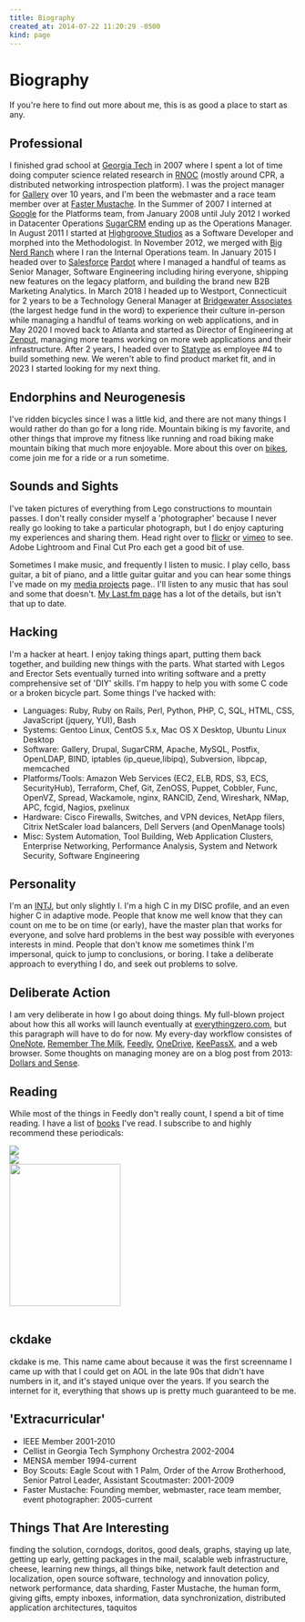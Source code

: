 ```yaml
---
title: Biography
created_at: 2014-07-22 11:20:29 -0500
kind: page
---
```


# Biography

If you're here to find out more about me, this is as good a place to start as any.

## Professional

I finished grad school at [Georgia Tech](http://www.gatech.edu/) in 2007 where I spent a lot of time doing computer science related research in [RNOC](http://www.rnoc.gatech.edu/) (mostly around CPR, a distributed networking introspection platform). I was the project manager for [Gallery](http://www.galleryproject.org) over 10 years, and I'm been the webmaster and a race team member over at [Faster Mustache](http://fastermustache.org/). In the Summer of 2007 I interned at [Google](http://www.google.com/) for the Platforms team, from January 2008 until July 2012 I worked in Datacenter Operations [SugarCRM](http://www.sugarcrm.com/) ending up as the Operations Manager.  In August 2011 I started at [Highgroove Studios](http://highgroove.com/) as a Software Developer and morphed into the Methodologist. In November 2012, we merged with [Big Nerd Ranch](http://www.bignerdranch.com/) where I ran the Internal Operations team. In January 2015 I headed over to [Salesforce](http://www.salesforce.com) [Pardot](http://www.pardot.com/) where I managed a handful of teams as Senior Manager, Software Engineering including hiring everyone, shipping new features on the legacy platform, and building the brand new B2B Marketing Analytics. In March 2018 I headed up to Westport, Connecticuit for 2 years to be a Technology General Manager at [Bridgewater Associates](http://bridgewater.com) (the largest hedge fund in the word) to experience their culture in-person while managing a handful of teams working on web applications, and in May 2020 I moved back to Atlanta and started as Director of Engineering at [Zenput](http://zenput.com), managing more teams working on more web applications and their infrastructure. After 2 years, I headed over to [Statype](https://www.statype.com/) as employee #4 to build something new. We weren't able to find product market fit, and in 2023 I started looking for my next thing.

## Endorphins and Neurogenesis

I've ridden bicycles since I was a little kid, and there are not many things I would rather do than go for a long ride. Mountain biking is my favorite, and other things that improve my fitness like running and road biking make mountain biking that much more enjoyable. More about this over on [bikes](/bikes.html), come join me for a ride or a run sometime.

## Sounds and Sights

I've taken pictures of everything from Lego constructions to mountain passes. I don't really consider myself a 'photographer' because I never really go looking to take a particular photograph, but I do enjoy capturing my experiences and sharing them. Head right over to [flickr](https://www.flickr.com/photos/ckdake/sets) or [vimeo](https://vimeo.com/ckdake/videos) to see. Adobe Lightroom and Final Cut Pro each get a good bit of use.

Sometimes I make music, and frequently I listen to music. I play cello, bass guitar, a bit of piano, and a little guitar guitar and you can hear some things I've made on my [media projects](/projects/media.html) page..  I'll listen to any music that has soul and some that doesn't.  [My Last.fm page](http://www.last.fm/user/ckdake) has a lot of the details, but isn't that up to date.

## Hacking

I'm a hacker at heart. I enjoy taking things apart, putting them back together, and building new things with the parts. What started with Legos and Erector Sets eventually turned into writing software and a pretty comprehensive set of 'DIY' skills. I'm happy to help you with some C code or a broken bicycle part. Some things I've hacked with:

* Languages: Ruby,  Ruby on Rails, Perl, Python, PHP, C, SQL, HTML, CSS, JavaScript (jquery, YUI), Bash
* Systems: Gentoo Linux, CentOS 5.x, Mac OS X Desktop, Ubuntu Linux Desktop
* Software: Gallery, Drupal, SugarCRM, Apache, MySQL, Postfix, OpenLDAP, BIND, iptables (ip_queue,libipq), Subversion, libpcap, memcached
* Platforms/Tools: Amazon Web Services (EC2, ELB, RDS, S3, ECS, SecurityHub), Terraform, Chef, Git, ZenOSS, Puppet, Cobbler, Func, OpenVZ,  Spread, Wackamole, nginx, RANCID, Zend, Wireshark, NMap, APC, fcgid, Nagios, pxelinux
* Hardware: Cisco Firewalls, Switches, and VPN devices, NetApp filers, Citrix NetScaler load balancers, Dell Servers (and OpenManage tools)
* Misc: System Automation, Tool Building, Web Application Clusters, Enterprise Networking, Performance Analysis, System and Network Security, Software Engineering

## Personality

I'm an [INTJ](http://www.personalitypage.com/INTJ.html), but only slightly I. I'm a high C in my DISC profile, and an even higher C in adaptive mode. People that know me well know that they can count on me to be on time (or early), have the master plan that works for everyone, and solve hard problems in the best way possible with everyones interests in mind. People that don't know me sometimes think I'm impersonal, quick to jump to conclusions, or boring. I take a deliberate approach to everything I do, and seek out problems to solve.

## Deliberate Action

I am very deliberate in how I go about doing things. My full-blown project about how this all works will launch eventually at [everythingzero.com](http://www.everythingzero.com), but this paragraph will have to do for now. My every-day workflow consistes of [OneNote](http://www.onenote.com/), [Remember The Milk](https://www.rememberthemilk.com/), [Feedly](http://feedly.com), [OneDrive](http://onedrive.live.com), [KeePassX](http://www.keepassx.org), and a web browser. Some thoughts on managing money are on a blog post from 2013: [Dollars and Sense](/content/2013/dollars-and-sense.html).

## Reading

While most of the things in Feedly don't really count, I spend a bit of time reading. I have a list of [books](/books.html) I've read. I subscribe to and highly recommend these periodicals:

<div class="floater"><a href="http://www.amazon.com/gp/product/B001AHPAX4/ref=as_li_tl?ie=UTF8&camp=1789&creative=390957&creativeASIN=B001AHPAX4&linkCode=as2&tag=ckdake-20&linkId=26O65776A75OELOQ"><img border="0" src="https://ws-na.amazon-adsystem.com/widgets/q?_encoding=UTF8&ASIN=B001AHPAX4&Format=_SL250_&ID=AsinImage&MarketPlace=US&ServiceVersion=20070822&WS=1&tag=ckdake-20" ></a><img src="https://ir-na.amazon-adsystem.com/e/ir?t=ckdake-20&l=as2&o=1&a=B001AHPAX4" width="1" height="1" border="0" alt="" style="border:none !important; margin:0px !important;" /></div>
<div class="floater"><a href="https://www.amazon.com/gp/product/B0000C4CU9/ref=as_li_tl?ie=UTF8&camp=1789&creative=390957&creativeASIN=B0000C4CU9&linkCode=as2&tag=ckdake-20&linkId=YMNFMRWDQPD22ALJ"><img border="0" src="https://ws-na.amazon-adsystem.com/widgets/q?_encoding=UTF8&ASIN=B0000C4CU9&Format=_SL250_&ID=AsinImage&MarketPlace=US&ServiceVersion=20070822&WS=1&tag=ckdake-20" ></a><img src="https://ir-na.amazon-adsystem.com/e/ir?t=ckdake-20&l=as2&o=1&a=B0000C4CU9" width="1" height="1" border="0" alt="" style="border:none !important; margin:0px !important;" /></div>
<div class="floater"><a href="http://www.mountainflyermagazine.com/store/product/subscribe-to-mountain-flyer-magazine/"><img src="https://cdn.firstendurance.com/wp-content/uploads/2008/10/mountainflyer08.jpg" width="195" height="250"/></a></div>

<br style="clear: both;" />

## ckdake

ckdake is me. This name came about because it was the first screenname I came up with that I could get on AOL in the late 90s that didn't have numbers in it, and it's stayed unique over the years. If you search the internet for it, everything that shows up is pretty much guaranteed to be me.

## 'Extracurricular'

* IEEE Member 2001-2010
* Cellist in Georgia Tech Symphony Orchestra 2002-2004
* MENSA member 1994-current
* Boy Scouts: Eagle Scout with 1 Palm, Order of the Arrow Brotherhood, Senior Patrol Leader, Assistant Scoutmaster: 2001-2009
* Faster Mustache: Founding member, webmaster, race team member, event photographer: 2005-current

## Things That Are Interesting

finding the solution, corndogs, doritos, good deals, graphs, staying up late, getting up early, getting packages in the mail, scalable web infrastructure, cheese, learning new things, all things bike, network fault detection and localization, open source software, technology and innovation policy, network performance, data sharding, Faster Mustache, the human form, giving gifts, empty inboxes, information, data synchronization, distributed application architectures, taquitos
